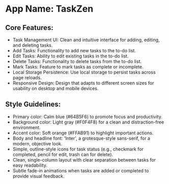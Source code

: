 # **App Name**: TaskZen

## Core Features:

- Task Management UI: Clean and intuitive interface for adding, editing, and deleting tasks.
- Add Tasks: Functionality to add new tasks to the to-do list.
- Edit Tasks: Ability to edit existing tasks in the to-do list.
- Delete Tasks: Functionality to delete tasks from the to-do list.
- Mark Tasks: Feature to mark tasks as complete or incomplete.
- Local Storage Persistence: Use local storage to persist tasks across page reloads.
- Responsive Design: Design that adapts to different screen sizes for usability on desktop and mobile devices.

## Style Guidelines:

- Primary color: Calm blue (#64B5F6) to promote focus and productivity.
- Background color: Light gray (#F0F4F8) for a clean and distraction-free environment.
- Accent color: Soft orange (#FFAB91) to highlight important actions.
- Body and headline font: 'Inter', a grotesque-style sans-serif, for a modern, objective look.
- Simple, outline-style icons for task status (e.g., checkmark for completed, pencil for edit, trash can for delete).
- Clean, single-column layout with clear separation between tasks for easy readability.
- Subtle fade-in animations when tasks are added or completed to provide visual feedback.
